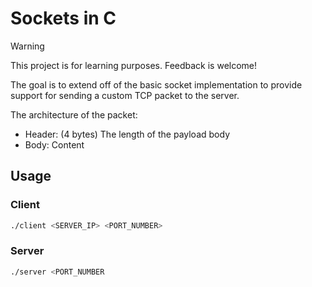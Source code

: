 # Sockets in C

> [!WARNING]
> This project is for learning purposes. Feedback is welcome!

The goal is to extend off of the basic socket implementation to provide
support for sending a custom TCP packet to the server.

The architecture of the packet:

- Header: (4 bytes) The length of the payload body
- Body: Content

## Usage

### Client

```sh
./client <SERVER_IP> <PORT_NUMBER>
```

### Server

```sh
./server <PORT_NUMBER
```
